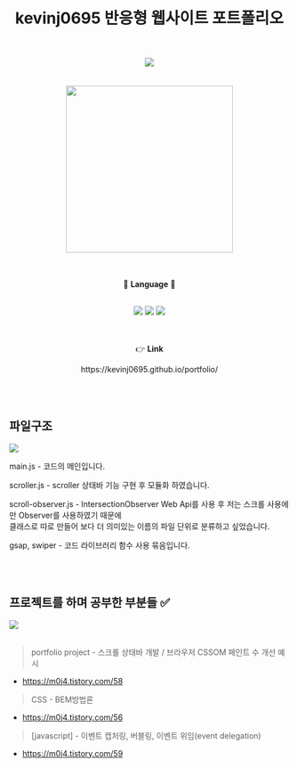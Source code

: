 <h1 align="center">kevinj0695 반응형 웹사이트 포트폴리오</h1> <br><br>

<div align="center">
  <img src="https://capsule-render.vercel.app/api?type=soft&color=auto&height=200&section=header&text=Kevinj0695%20Portfolio&fontSize=70&animation=twinkling" />
</div>
<br><br>
<div align="center">
  <img src="https://user-images.githubusercontent.com/78401891/230752888-18c68b3f-87ed-44d2-87c6-221081191591.gif"
       width="300px">
</div>
<br><br>
<p align="center">📖 <b>Language</b> 📖</p> <br>
<div align="center">
  <img src="https://img.shields.io/badge/HTML-orange?style=for-the-badge&logo=html5&logoColor=white">
  <img src="https://img.shields.io/badge/CSS-blue?style=for-the-badge&logo=css3&logoColor=white">
  <img src="https://img.shields.io/badge/Javascript-yellow?style=for-the-badge&logo=javascript&logoColor=white">
</div>
<br><br>
<p align="center">👉 <b>Link</b></p>
<p align="center">https://kevinj0695.github.io/portfolio/</p> <br><br>

<h2>파일구조</h2>
<img src="https://user-images.githubusercontent.com/78401891/230753181-e82a3e9e-b539-427f-81d7-c3c5fc376703.png">
<p>main.js - 코드의 메인입니다.</p>
<p>scroller.js - scroller 상태바 기능 구현 후 모듈화 하였습니다.</p>
<p>scroll-observer.js - IntersectionObserver Web Api를 사용 후 저는 스크롤 사용에만 Observer를 사용하였기 때문에<br>
클래스로 따로 만들어 보다 더 의미있는 이름의 파일 단위로 분류하고 싶었습니다.</p>
<p>gsap, swiper - 코드 라이브러리 함수 사용 묶음입니다.</p> <br><br>

<h2>프로젝트를 하며 공부한 부분들 ✅</h2>

<div>
  <img src="https://blog.kakaocdn.net/dn/vlIAH/btr7s4Cl9Db/rj3KXEoP1tdO6ZgudCkaW1/img.gif">
</div> <br>

> portfolio project - 스크롤 상태바 개발 / 브라우저 CSSOM 페인트 수 개선 예시 <br>
- https://m0j4.tistory.com/58 <br>
> CSS - BEM방법론 <br>
- https://m0j4.tistory.com/56 <br>
> [javascript] - 이벤트 캡처링, 버블링, 이벤트 위임(event delegation) <br>
- https://m0j4.tistory.com/59
